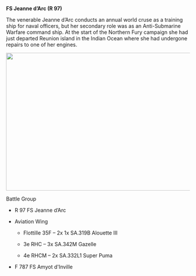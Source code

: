 **FS Jeanne d’Arc (R 97)**

The venerable Jeanne d’Arc conducts an annual world cruse as a training
ship for naval officers, but her secondary role was as an Anti-Submarine
Warfare command ship. At the start of the Northern Fury campaign she had
just departed Reunion island in the Indian Ocean where she had undergone
repairs to one of her engines.

<img src="/assets\images\nato\fr\navy\carriers\jeanne-d-arc\media\image1.jpg" style="width:6.5in;height:3.92917in" />

Battle Group

-   R 97 FS Jeanne d’Arc

-   Aviation Wing

    -   Flottille 35F – 2x 1x SA.319B Alouette III

    -   3e RHC – 3x SA.342M Gazelle

    -   4e RHCM – 2x SA.332L1 Super Puma

-   F 787 FS Amyot d'Inville
